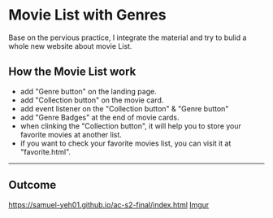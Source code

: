 # Movie List with Genres
Base on the pervious practice, I integrate the material and try to bulid a whole new website about movie List. 

## How the Movie List work
- add "Genre button" on the landing page.
- add "Collection button" on the movie card.
- add event listener on the "Collection button" & "Genre button"
- add "Genre Badges" at the end of movie cards.
- when clinking the "Collection button", it will help you to store your favorite movies at another list.
- if you want to check your favorite movies list, you can visit it at "favorite.html".
----

## Outcome 
https://samuel-yeh01.github.io/ac-s2-final/index.html
[Imgur](https://i.imgur.com/F2iZb8P.png)
